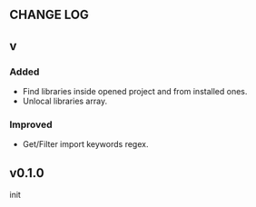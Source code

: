## CHANGE LOG

## v

### Added

- Find libraries inside opened project and from installed ones.
- Unlocal libraries array.

### Improved

- Get/Filter import keywords regex.

## v0.1.0
init
